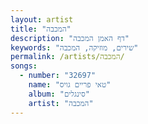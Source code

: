 ```yaml
---
layout: artist
title: "המכבה"
description: "דף האמן המכבה"
keywords: "שירים, מוזיקה, המכבה"
permalink: /artists/המכבה/
songs:
  - number: "32697"
    name: "טאי פריים גויס"
    album: "סינגלים"
    artist: "המכבה"
---
```

